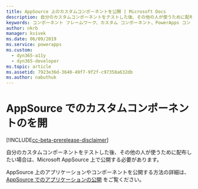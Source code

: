 ```yaml
---
title: AppSource 上のカスタムコンポーネントを公開 | Microsoft Docs
description: 自分のカスタムコンポーネントをテストした後、その他の人が使うために配布したい場合は、Microsoft AppSource 上で公開する必要があります。
keywords: コンポーネント フレームワーク、カスタム コンポーネント、PowerApps コントロール
author: nkrb
manager: kvivek
ms.date: 06/09/2019
ms.service: powerapps
ms.custom:
  - dyn365-a11y
  - dyn365-developer
ms.topic: article
ms.assetid: 7923e36d-3640-49f7-9f2f-c97358a632db
ms.author: nabuthuk
---
```


# <a name="publish-custom-components-on-appsource"></a>AppSource でのカスタムコンポーネントのを開

[!INCLUDE[cc-beta-prerelease-disclaimer](../../includes/cc-beta-prerelease-disclaimer.md)]

自分のカスタムコンポーネントをテストした後、その他の人が使うために配布したい場合は、Microsoft AppSource 上で公開する必要があります。

AppSource 上のアプリケーションやコンポーネントを公開する方法の詳細は、 [AppSource でのアプリケーションの公開](/powerapps/developer/common-data-service/publish-app-appsource) をご覧ください。

